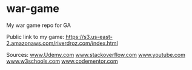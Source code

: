 # war-game
My war game repo for GA

Public link to my game: 
https://s3.us-east-2.amazonaws.com/riverdroz.com/index.html

Sources: 
www.Udemy.com 
www.stackoverflow.com
www.youtube.com
www.w3schools.com
www.codementor.com 

